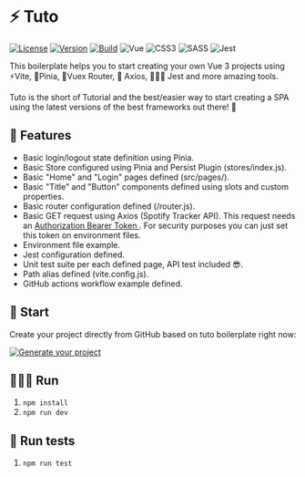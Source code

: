 # ⚡️ Tuto

[![License](https://img.shields.io/badge/-MIT-f56565.svg?longCache=true&style=for-the-badge)](https://github.com/morellexf26/tuto/blob/main/LICENSE)
[![Version](https://img.shields.io/github/v/release/morellexf26/tuto?label=%20&style=for-the-badge)](https://github.com/morellexf26/tuto/releases)
[![Build](https://img.shields.io/github/workflow/status/morellexf26/tuto/Build?label=%20&logo=github&logoColor=white&style=for-the-badge)](https://github.com/morellexf26/tuto/actions?query=workflow%3Abuild) 
![Vue](https://img.shields.io/badge/Vue.js-35495E?style=for-the-badge&logo=vue.js&logoColor=4FC08D) ![CSS3](https://img.shields.io/badge/css3-%231572B6.svg?style=for-the-badge&logo=css3&logoColor=white) ![SASS](https://img.shields.io/badge/SASS-hotpink.svg?style=for-the-badge&logo=SASS&logoColor=white) ![Jest](https://img.shields.io/badge/-jest-%23C21325?style=for-the-badge&logo=jest&logoColor=white)

This boilerplate helps you to start creating your own Vue 3 projects using ⚡️Vite, 🍍Pinia, 🚏Vuex Router, 📡 Axios, 🤹🏻‍♂️ Jest and more amazing tools.

Tuto is the short of Tutorial and the best/easier way to start creating a SPA using the latest versions of the best frameworks out there! 🤩


## 💎 Features

- Basic login/logout state definition using Pinia.
- Basic Store configured using Pinia and Persist Plugin (stores/index.js).
- Basic "Home" and "Login" pages defined (src/pages/).
- Basic "Title" and "Button" components defined using slots and custom properties. 
- Basic router configuration defined (/router.js).
- Basic GET request using Axios (Spotify Tracker API). This request needs an [Authorization Bearer Token ](https://developer.spotify.com/console/get-users-currently-playing-track/). For security purposes you can just set this token on environment files.
- Environment file example.
- Jest configuration defined.
- Unit test suite per each defined page, API test included 😎.
- Path alias defined (vite.config.js).
- GitHub actions workflow example defined.



## 🏁 Start
Create your project directly from GitHub based
on tuto boilerplate right now:

[![Generate your project](https://img.shields.io/badge/generate%20your%20project-lightblue.svg?longCache=true&style=for-the-badge)](https://github.com/morellexf26/tuto/generate)

## 🏃🏼‍♂️ Run

1. `npm install`
2. `npm run dev`

## 🧪 Run tests

1. `npm run test`
